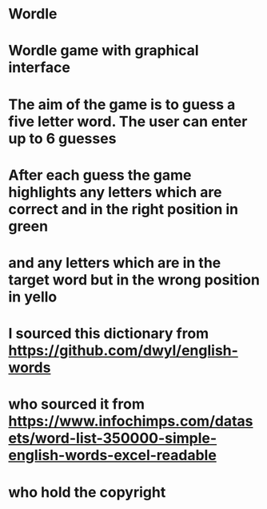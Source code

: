 # Wordle
# Wordle game with graphical interface


# The aim of the game is to guess a five letter word. The user can enter up to 6 guesses
# After each guess the game highlights any letters which are correct and in the right position in green
# and any letters which are in the target word but in the wrong position in yello


# I sourced this dictionary from https://github.com/dwyl/english-words
# who sourced it from  https://www.infochimps.com/datasets/word-list-350000-simple-english-words-excel-readable
# who hold the copyright

